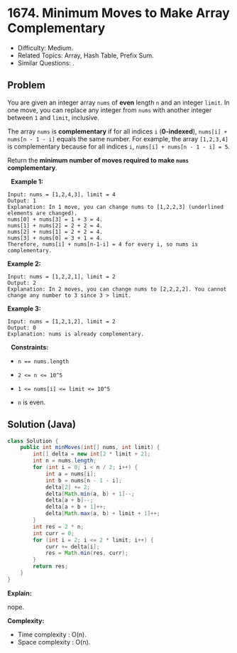 # 1674. Minimum Moves to Make Array Complementary

- Difficulty: Medium.
- Related Topics: Array, Hash Table, Prefix Sum.
- Similar Questions: .

## Problem

You are given an integer array ```nums``` of **even** length ```n``` and an integer ```limit```. In one move, you can replace any integer from ```nums``` with another integer between ```1``` and ```limit```, inclusive.

The array ```nums``` is **complementary** if for all indices ```i``` (**0-indexed**), ```nums[i] + nums[n - 1 - i]``` equals the same number. For example, the array ```[1,2,3,4]``` is complementary because for all indices ```i```, ```nums[i] + nums[n - 1 - i] = 5```.

Return the ****minimum** number of moves required to make **```nums```** **complementary****.

 
**Example 1:**

```
Input: nums = [1,2,4,3], limit = 4
Output: 1
Explanation: In 1 move, you can change nums to [1,2,2,3] (underlined elements are changed).
nums[0] + nums[3] = 1 + 3 = 4.
nums[1] + nums[2] = 2 + 2 = 4.
nums[2] + nums[1] = 2 + 2 = 4.
nums[3] + nums[0] = 3 + 1 = 4.
Therefore, nums[i] + nums[n-1-i] = 4 for every i, so nums is complementary.
```

**Example 2:**

```
Input: nums = [1,2,2,1], limit = 2
Output: 2
Explanation: In 2 moves, you can change nums to [2,2,2,2]. You cannot change any number to 3 since 3 > limit.
```

**Example 3:**

```
Input: nums = [1,2,1,2], limit = 2
Output: 0
Explanation: nums is already complementary.
```

 
**Constraints:**


	
- ```n == nums.length```
	
- ```2 <= n <= 10^5```
	
- ```1 <= nums[i] <= limit <= 10^5```
	
- ```n``` is even.



## Solution (Java)

```java
class Solution {
    public int minMoves(int[] nums, int limit) {
        int[] delta = new int[2 * limit + 2];
        int n = nums.length;
        for (int i = 0; i < n / 2; i++) {
            int a = nums[i];
            int b = nums[n - 1 - i];
            delta[2] += 2;
            delta[Math.min(a, b) + 1]--;
            delta[a + b]--;
            delta[a + b + 1]++;
            delta[Math.max(a, b) + limit + 1]++;
        }
        int res = 2 * n;
        int curr = 0;
        for (int i = 2; i <= 2 * limit; i++) {
            curr += delta[i];
            res = Math.min(res, curr);
        }
        return res;
    }
}
```

**Explain:**

nope.

**Complexity:**

* Time complexity : O(n).
* Space complexity : O(n).
